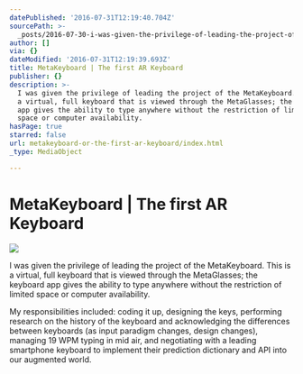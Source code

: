 ```yaml
---
datePublished: '2016-07-31T12:19:40.704Z'
sourcePath: >-
  _posts/2016-07-30-i-was-given-the-privilege-of-leading-the-project-of-the-meta.md
author: []
via: {}
dateModified: '2016-07-31T12:19:39.693Z'
title: MetaKeyboard | The first AR Keyboard
publisher: {}
description: >-
  I was given the privilege of leading the project of the MetaKeyboard. This is
  a virtual, full keyboard that is viewed through the MetaGlasses; the keyboard
  app gives the ability to type anywhere without the restriction of limited
  space or computer availability.
hasPage: true
starred: false
url: metakeyboard-or-the-first-ar-keyboard/index.html
_type: MediaObject

---
```

# MetaKeyboard | The first AR Keyboard
![](https://the-grid-user-content.s3-us-west-2.amazonaws.com/0762e409-6e9b-4dc9-a267-aac07e48ef02.jpg)

I was given the privilege of leading the project of the MetaKeyboard. This is a virtual, full keyboard that is viewed through the MetaGlasses; the keyboard app gives the ability to type anywhere without the restriction of limited space or computer availability.

My responsibilities included: coding it up, designing the keys, performing research on the history of the keyboard and acknowledging the differences between keyboards (as input paradigm changes, design changes), managing 19 WPM typing in mid air, and negotiating with a leading smartphone keyboard to implement their prediction dictionary and API into our augmented world.